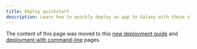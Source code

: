 ```yaml
---
title: Deploy quickstart
description: Learn how to quickly deploy an app to Galaxy with these step-by-step instructions.
---
```


The content of this page was moved to this [new deployment guide](/deploy-to-galaxy.html) and [deployment with command-line](/deploy-command-line.html) pages.
